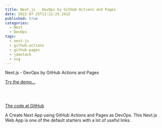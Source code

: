 ```yaml
---
title: Next.js - DevOps by GitHub Actions and Pages
date: 2022-07-25T11:22:25.241Z
published: true
categories:
  - Next
  - DevOps
tags:
  - next-js
  - github-actions
  - github-pages
  - jamstack
  - ssg
---
```

Next.js - DevOps by GitHub Actions and Pages

<a href="https://persteenolsen.github.io/gh-actions-pages-next-js-one/" target="_blank">Try the demo...</a>

<br /><br />

<a href="https://github.com/persteenolsen/gh-actions-pages-next-js-one" target="_blank">The code at GitHub</a>

A Create Next App using GitHub Actions and Pages as DevOps. This Next.js Web App is one of the default starters with a lot of useful links.